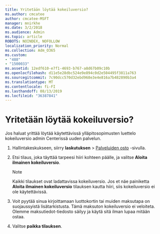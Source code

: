 ```yaml
---
title: Yritetään löytää kokeiluversio?
ms.author: cmcatee
author: cmcatee-MSFT
manager: mnirkhe
ms.date: 3/2/2018
ms.audience: Admin
ms.topic: article
ROBOTS: NOINDEX, NOFOLLOW
localization_priority: Normal
ms.collection: Adm_O365
ms.custom:
- "488"
- "1500033"
ms.assetid: 12edf610-e7f1-4693-b767-a8d67b09c10b
ms.openlocfilehash: d11e5e28dbc524e9e894c0d2e504495f3811a763
ms.sourcegitcommit: 7c90dcc570d32ebd968e3e4e816a7b482890b3a4
ms.translationtype: MT
ms.contentlocale: fi-FI
ms.lasthandoff: 08/13/2019
ms.locfileid: "36387841"
---
```

# <a name="trying-to-find-a-trial"></a>Yritetään löytää kokeiluversio?

Jos haluat yrittää löytää käytettävissä ylläpitosopimusten luettelo kokeiluversio admin Centerissä uuden palvelun.
  
1. Hallintakeskukseen, siirry **laskutuksen** \> [Palveluiden osto](https://go.microsoft.com/fwlink/p/?linkid=868433) -sivulla.

2. Etsi tilaus, joka täyttää tarpeesi hiiri kohteen päälle, ja valitse **Aloita ilmainen kokeiluversio**.

    > [!NOTE]
    > Kaikki tilaukset ovat ladattavissa kokeiluversio. Jos et näe painiketta **Aloita ilmainen kokeiluversio** tilauksen kautta hiiri, siis kokeiluversio ei ole käytettävissä.
  
3. Voit pyytää sinua kirjoittamaan luottokortin tai muiden maksutapa on suojaussyistä lisätarkistusta. Tämä maksuton kokeiluversio ei veloiteta. Olemme maksutiedot-tiedosto säilyy ja käytä sitä ilman lupaa mitään ostaa.

4. Valitse **paikka tilauksen**.